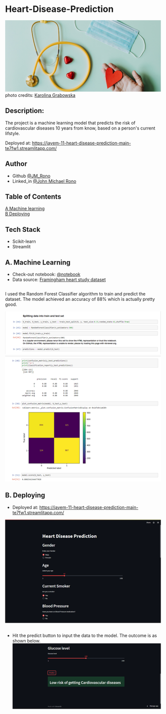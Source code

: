 # Heart-Disease-Prediction
![hospital](https://github.com/Jayem-11/Heart-Disease-Prediction/blob/main/pexels-karolina-grabowska-4386466.jpg)
photo credits: [Karolina Grabowska](https://www.pexels.com/@karolina-grabowska/)  

## Description:
The project is a machine learning model that predicts the risk of cardiovascular diseases 10 years from know, based on a person's current lifstyle.

Deployed at: https://jayem-11-heart-disease-prediction-main-te7fw1.streamlitapp.com/

## Author
- Github [@JM_Rono](https://github.com/Jayem-11)
- Linked_in [@John Michael Rono](https://www.linkedin.com/in/john-michael-rono-26a2b6183/?lipi=urn%3Ali%3Apage%3Ad_flagship3_feed%3BGItpY4FbT0mUzd4XQz%2FwxQ%3D%3D)

## Table of Contents
[A Machine learning](#ml) <br>
[B Deploying](#dp) <br>

## Tech Stack
- Scikit-learn
- Streamlit

## <span id="ml">A. Machine Learning </span>

- Check-out notebook:  [@notebook](https://github.com/Jayem-11/Heart-Disease-Prediction/blob/main/Heart%20Disease%20Prediction.ipynb)
- Data source: [Framingham heart study dataset](https://www.kaggle.com/datasets/aasheesh200/framingham-heart-study-dataset)
## 
I used the Random Forest Classifier algorithm to train and predict the dataset. The model achieved an accuracy of 88% which is actually pretty good.

![Jupyter notebook example](https://github.com/Jayem-11/Heart-Disease-Prediction/blob/main/Screenshot%20(491).png)
![Jupyter notebook example](https://github.com/Jayem-11/Heart-Disease-Prediction/blob/main/Screenshot%20(490).png)

## 
## <span id="dp"> B. Deploying </span>

- Deployed at: https://jayem-11-heart-disease-prediction-main-te7fw1.streamlitapp.com/

![Jupyter notebook example](https://github.com/Jayem-11/Heart-Disease-Prediction/blob/main/Screenshot%20(492).png)

## 

- Hit the predict button to input the data to the model. The outcome is as shown below.
![Jupyter notebook example](https://github.com/Jayem-11/Heart-Disease-Prediction/blob/main/Screenshot%20(493).png)












